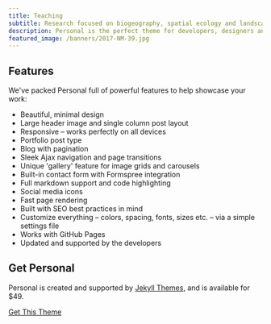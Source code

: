 ```yaml
---
title: Teaching
subtitle: Research focused on biogeography, spatial ecology and landscape change at Kent State University
description: Personal is the perfect theme for developers, designers and other creatives.
featured_image: /banners/2017-NM-39.jpg
---
```


## Features

We've packed Personal full of powerful features to help showcase your work:

* Beautiful, minimal design
* Large header image and single column post layout
* Responsive – works perfectly on all devices
* Portfolio post type
* Blog with pagination
* Sleek Ajax navigation and page transitions
* Unique 'gallery' feature for image grids and carousels
* Built-in contact form with Formspree integration
* Full markdown support and code highlighting
* Social media icons
* Fast page rendering
* Built with SEO best practices in mind
* Customize everything – colors, spacing, fonts, sizes etc. – via a simple settings file
* Works with GitHub Pages
* Updated and supported by the developers

## Get Personal

Personal is created and supported by [Jekyll Themes](https://jekyllthemes.io), and is available for $49.

<a href="https://jekyllthemes.io/theme/personal-website-jekyll-theme" class="button button--large">Get This Theme</a>
